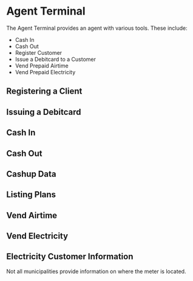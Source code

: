 # Agent Terminal

The Agent Terminal provides an agent with various tools.  These include:

 * Cash In
 * Cash Out
 * Register Customer
 * Issue a Debitcard to a Customer
 * Vend Prepaid Airtime
 * Vend Prepaid Electricity

## Registering a Client




## Issuing a Debitcard


## Cash In

## Cash Out

## Cashup Data

## Listing Plans

## Vend Airtime

## Vend Electricity

## Electricity Customer Information

Not all municipalities provide information on where the meter is located.
